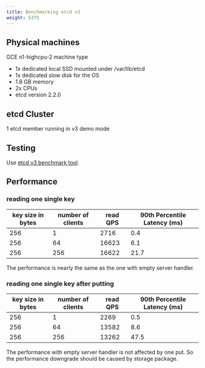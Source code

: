 ```yaml
---
title: Benchmarking etcd v3
weight: 5375
---
```


## Physical machines

GCE n1-highcpu-2 machine type

- 1x dedicated local SSD mounted under /var/lib/etcd
- 1x dedicated slow disk for the OS
- 1.8 GB memory
- 2x CPUs
- etcd version 2.2.0

## etcd Cluster

1 etcd member running in v3 demo mode

## Testing

Use [etcd v3 benchmark tool][etcd-v3-benchmark].

## Performance

### reading one single key

| key size in bytes | number of clients | read QPS | 90th Percentile Latency (ms) |
|-------------------|-------------------|----------|---------------|
| 256               | 1                 | 2716  | 0.4      |
| 256               | 64                | 16623 | 6.1      |
| 256               | 256               | 16622 | 21.7     |

The performance is nearly the same as the one with empty server handler.

### reading one single key after putting

| key size in bytes | number of clients | read QPS | 90th Percentile Latency (ms) |
|-------------------|-------------------|----------|---------------|
| 256               | 1                 | 2269  | 0.5      |
| 256               | 64                | 13582 | 8.6      |
| 256               | 256               | 13262 | 47.5     |

The performance with empty server handler is not affected by one put. So the
performance downgrade should be caused by storage package.

[etcd-v3-benchmark]: ../../tools/benchmark/
